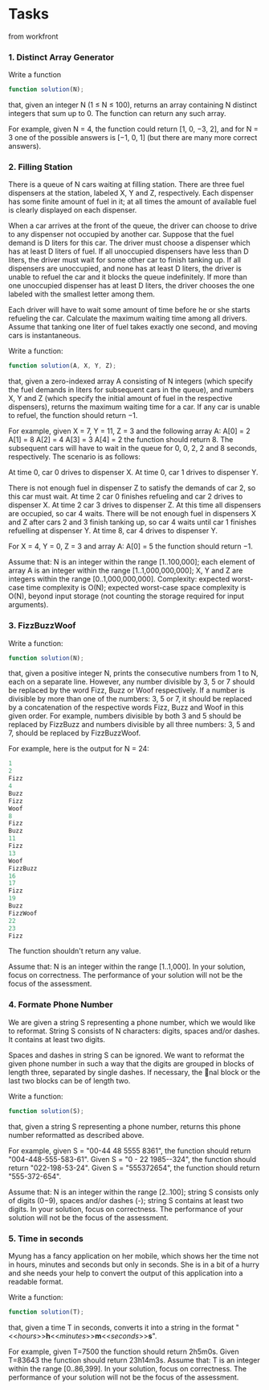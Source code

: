 # Tasks
from workfront

### 1. Distinct Array Generator
Write a function
```javascript
function solution(N);
```
that, given an integer N (1 ≤ N ≤ 100), returns an array containing N distinct integers that sum up to 0. The
function can return any such array.

For example, given N = 4, the function could return [1, 0, −3, 2], and for N = 3 one of the possible answers is
[−1, 0, 1] (but there are many more correct answers).

### 2. Filling Station
There is a queue of N cars waiting at filling station. There are three fuel dispensers at the station, labeled
X, Y and Z, respectively. Each dispenser has some finite amount of fuel in it; at all times the amount of
available fuel is clearly displayed on each dispenser.

When a car arrives at the front of the queue, the driver can choose to drive to any dispenser not occupied by
another car. Suppose that the fuel demand is D liters for this car. The driver must choose a dispenser which
has at least D liters of fuel. If all unoccupied dispensers have less than D liters, the driver must wait for
some other car to finish tanking up. If all dispensers are unoccupied, and none has at least D liters, the
driver is unable to refuel the car and it blocks the queue indefinitely. If more than one unoccupied dispenser
has at least D liters, the driver chooses the one labeled with the smallest letter among them.

Each driver will have to wait some amount of time before he or she starts refueling the car. Calculate the
maximum waiting time among all drivers. Assume that tanking one liter of fuel takes exactly one second,
and moving cars is instantaneous.

Write a function:
```javascript
function solution(A, X, Y, Z);
```
that, given a zero-indexed array A consisting of N integers (which specify the fuel demands in liters for
subsequent cars in the queue), and numbers X, Y and Z (which specify the initial amount of fuel in the
respective dispensers), returns the maximum waiting time for a car. If any car is unable to refuel, the
function should return −1.

For example, given X = 7, Y = 11, Z = 3 and the following array A:
A[0] = 2
A[1] = 8
A[2] = 4
A[3] = 3
A[4] = 2
the function should return 8. The subsequent cars will have to wait in the queue for 0, 0, 2, 2 and 8 seconds,
respectively. The scenario is as follows:

At time 0, car 0 drives to dispenser X.
At time 0, car 1 drives to dispenser Y.

There is not enough fuel in dispenser Z to satisfy the demands of car 2, so this car must
wait. At time 2 car 0 finishes refueling and car 2 drives to dispenser X.
At time 2 car 3 drives to dispenser Z.
At this time all dispensers are occupied, so car 4 waits. There will be not enough fuel in
dispensers X and Z after cars 2 and 3 finish tanking up, so car 4 waits until car 1 finishes
refuelling at dispenser Y. At time 8, car 4 drives to dispenser Y.

For X = 4, Y = 0, Z = 3 and array A:
A[0] = 5
the function should return −1.

Assume that:
N is an integer within the range [1..100,000];
each element of array A is an integer within the range [1..1,000,000,000];
X, Y and Z are integers within the range [0..1,000,000,000].
Complexity:
expected worst-case time complexity is O(N);
expected worst-case space complexity is O(N), beyond input storage (not counting the
storage required for input arguments).

### 3. FizzBuzzWoof
Write a function:
```javascript
function solution(N);
```
that, given a positive integer N, prints the consecutive numbers from 1 to N, each on a separate line.
However, any number divisible by 3, 5 or 7 should be replaced by the word Fizz, Buzz or Woof respectively.
If a number is divisible by more than one of the numbers: 3, 5 or 7, it should be replaced by a concatenation
of the respective words Fizz, Buzz and Woof in this given order. For example, numbers divisible by both 3
and 5 should be replaced by FizzBuzz and numbers divisible by all three numbers: 3, 5 and 7, should be
replaced by FizzBuzzWoof.

For example, here is the output for N = 24:
```javascript
1
2
Fizz
4
Buzz
Fizz
Woof
8
Fizz
Buzz
11
Fizz
13
Woof
FizzBuzz
16
17
Fizz
19
Buzz
FizzWoof
22
23
Fizz
```
The function shouldn't return any value.

Assume that:
N is an integer within the range [1..1,000].
In your solution, focus on correctness. The performance of your solution will not be the focus of the
assessment.

### 4. Formate Phone Number
We are given a string S representing a phone number, which we would like to reformat. String S consists of
N characters: digits, spaces and/or dashes. It contains at least two digits.

Spaces and dashes in string S can be ignored. We want to reformat the given phone number in such a way
that the digits are grouped in blocks of length three, separated by single dashes. If necessary, the 􀃂nal block
or the last two blocks can be of length two.

Write a function:
```javascript
function solution(S);
```
that, given a string S representing a phone number, returns this phone number reformatted as described
above.

For example, given S = "00-44 48 5555 8361", the function should return "004-448-555-583-61".
Given S = "0 - 22 1985--324", the function should return "022-198-53-24". Given S = "555372654",
the function should return "555-372-654".

Assume that:
N is an integer within the range [2..100];
string S consists only of digits (0−9), spaces and/or dashes (-);
string S contains at least two digits.
In your solution, focus on correctness. The performance of your solution will not be the focus of the
assessment.

### 5. Time in seconds
Myung has a fancy application on her mobile, which shows her the time not in hours, minutes and seconds
but only in seconds. She is in a bit of a hurry and she needs your help to convert the output of this
application into a readable format.

Write a function:
```javascript
function solution(T);
```
that, given a time T in seconds, converts it into a string in the format 
"<<*hours*>>**h**<<*minutes*>>**m**<<*seconds*>>**s**".

For example, given T=7500 the function should return 2h5m0s.
Given T=83643 the function should return 23h14m3s.
Assume that:
T is an integer within the range [0..86,399].
In your solution, focus on correctness. The performance of your solution will not be the focus of the
assessment.
